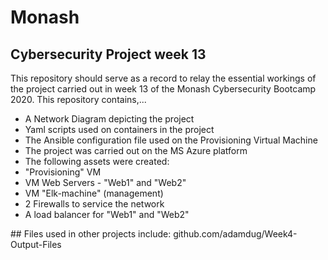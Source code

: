 # Monash
## Cybersecurity Project week 13
This repository should serve as a record to relay the essential workings of the project carried out in week 13 of the Monash Cybersecurity Bootcamp 2020. This repository contains,...
<ul><li>A Network Diagram depicting the project</li>
<li>Yaml scripts used on containers in the project</li>
<li>The Ansible configuration file used on the Provisioning Virtual Machine</li>
<li>The project was carried out on the MS Azure platform</li>
<li>The following assets were created:</li>
<li>"Provisioning" VM</li>
<li>VM Web Servers - "Web1" and "Web2"</li>
<li>VM "Elk-machine" (management)</li>
<li>2 Firewalls to service the network</li>
<li>A load balancer for "Web1" and "Web2"</li>
</ul>
## Files used in other projects include:
github.com/adamdug/Week4-Output-Files
